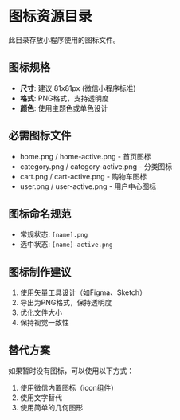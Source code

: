 # 图标资源目录

此目录存放小程序使用的图标文件。

## 图标规格
- **尺寸**: 建议 81x81px (微信小程序标准)
- **格式**: PNG格式，支持透明度
- **颜色**: 使用主题色或单色设计

## 必需图标文件
- home.png / home-active.png - 首页图标
- category.png / category-active.png - 分类图标  
- cart.png / cart-active.png - 购物车图标
- user.png / user-active.png - 用户中心图标

## 图标命名规范
- 常规状态: `[name].png`
- 选中状态: `[name]-active.png`

## 图标制作建议
1. 使用矢量工具设计（如Figma、Sketch）
2. 导出为PNG格式，保持透明度
3. 优化文件大小
4. 保持视觉一致性

## 替代方案
如果暂时没有图标，可以使用以下方式：
1. 使用微信内置图标（icon组件）
2. 使用文字替代
3. 使用简单的几何图形